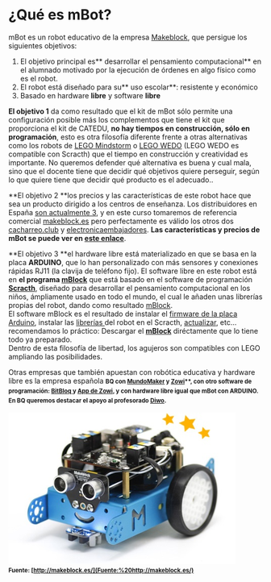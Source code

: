 
# ¿Qué es mBot?

mBot es un robot educativo de la empresa [Makeblock](http://www.makeblock.cc/), que persigue los siguientes objetivos:

1. El objetivo principal es** desarrollar el pensamiento computacional** en el alumnado motivado por la ejecución de órdenes en algo físico como es el robot.
1. El robot está diseñado para su** uso escolar**: resistente y económico
1. Basado en hardware **libre** y software **libre**

**El objetivo 1** da como resultado que el kit de mBot sólo permite una configuración posible más los complementos que tiene el kit que proporciona el kit de CATEDU, **no hay tiempos en construcción, sólo en programación**, esto es otra filosofía diferente frente a otras alternativas como los robots de [LEGO Mindstorm](http://mindstorms.lego.com/) o [LEGO WEDO](https://education.lego.com/es-es/lesi/elementary/lego-education-wedo) (LEGO WEDO es compatible con Scracth) que el tiempo en construcción y creatividad es importante. No queremos defender qué alternativa es buena y cual mala, sino que el docente tiene que decidir qué objetivos quiere perseguir, según lo que quiere tiene que decidir qué producto es el adecuado..

**El objetivo 2 **los precios y las características de este robot hace que sea un producto dirigido a los centros de enseñanza. Los distribuidores en España [son actualmente 3](http://www.makeblock.cc/distributors/), y en este curso tomaremos de referencia comercial [makeblock.es](http://www.makeblock.es/) pero perfectamente es válido los otros dos [cacharreo.club](http://cacharreo.club/) y [electronicaembajadores](http://www.electronicaembajadores.com/). **Las características y precios de mBot se puede ver en [este enlace](http://www.makeblock.es/productos/robot_educativo_mbot_2.4g/)**.

**El objetivo 3 **el hardware libre está materializado en que se basa en la placa **ARDUINO**, que lo han personalizado con más sensores y conexiones rápidas RJ11 (la clavija de teléfono fijo). El software libre en este robot está en **el programa [mBlock](http://www.mblock.cc/)** que está basado en el software de programación **[Scracth](https://scratch.mit.edu/)**, diseñado para desarrollar el pensamiento computacional en los niños, ámpliamente usado en todo el mundo, el cual le añaden unas librerías propias del robot, dando como resultado [mBlock](http://www.mblock.cc/). <br />El software mBlock es el resultado de instalar el [firmware de la placa Arduino](http://app.makeblock.cc/firmware/), instalar las [librerías ](https://github.com/Makeblock-official/Makeblock-Library/archive/master.zip)del robot en el Scracth, [actualizar](http://learn.makeblock.cc/learning-scratch/#Step2-Upload-the-firmware), etc... recomendamos lo práctico: Descargar el **[mBlock](http://www.mblock.cc/)** diréctamente que lo tiene todo ya preparado.<br />Dentro de esta filosofía de libertad, los agujeros son compatibles con LEGO ampliando las posibilidades.

Otras empresas que también apuestan con robótica educativa y hardware libre es la empresa española <strong style="font-size: 0.82em; line-height: 1.5;">BQ con [MundoMaker](http://www.bq.com/es/printbot-evolution) y [Zowi](http://www.bq.com/es/zowi)**, con otro software de programación: [BitBloq ](http://diwo.bq.com/course/aprende-robotica-y-programacion-con-bitbloq-2/)y [App de Zowi](https://play.google.com/store/apps/details?id=com.bq.zowi), y con hardware libre igual que mBot con ARDUINO. En BQ queremos destacar el apoyo al profesorado [Diwo](http://diwo.bq.com/).

![](img/images_robots-mas-vendidos.jpg)
**Fuente: [http://makeblock.es/](Fuente:%20http://makeblock.es/)**


